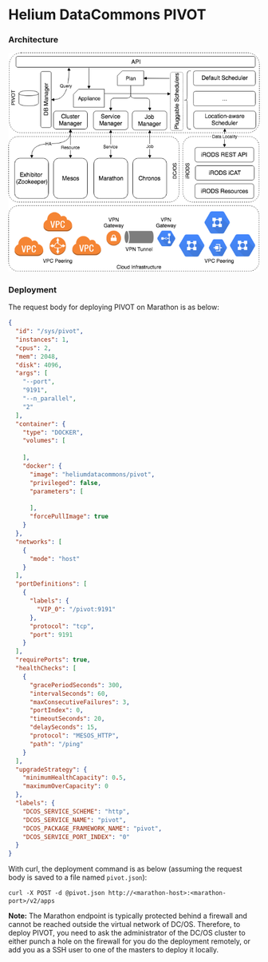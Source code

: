 Helium DataCommons PIVOT
========================
### Architecture

![arch](figures/arch/pivot.png)

### Deployment

The request body for deploying PIVOT on Marathon is as below:

```json
{
  "id": "/sys/pivot",
  "instances": 1,
  "cpus": 2,
  "mem": 2048,
  "disk": 4096,
  "args": [
    "--port",
    "9191",
    "--n_parallel",
    "2"
  ],
  "container": {
    "type": "DOCKER",
    "volumes": [

    ],
    "docker": {
      "image": "heliumdatacommons/pivot",
      "privileged": false,
      "parameters": [

      ],
      "forcePullImage": true
    }
  },
  "networks": [
    {
      "mode": "host"
    }
  ],
  "portDefinitions": [
    {
      "labels": {
        "VIP_0": "/pivot:9191"
      },
      "protocol": "tcp",
      "port": 9191
    }
  ],
  "requirePorts": true,
  "healthChecks": [
    {
      "gracePeriodSeconds": 300,
      "intervalSeconds": 60,
      "maxConsecutiveFailures": 3,
      "portIndex": 0,
      "timeoutSeconds": 20,
      "delaySeconds": 15,
      "protocol": "MESOS_HTTP",
      "path": "/ping"
    }
  ],
  "upgradeStrategy": {
    "minimumHealthCapacity": 0.5,
    "maximumOverCapacity": 0
  },
  "labels": {
    "DCOS_SERVICE_SCHEME": "http",
    "DCOS_SERVICE_NAME": "pivot",
    "DCOS_PACKAGE_FRAMEWORK_NAME": "pivot",
    "DCOS_SERVICE_PORT_INDEX": "0"
  }
}

```

With curl, the deployment command is as below (assuming the request body
is saved to a file named `pivot.json`):

```shell
curl -X POST -d @pivot.json http://<marathon-host>:<marathon-port>/v2/apps
```

**Note:** The Marathon endpoint is typically protected behind a firewall
and cannot be reached outside the virtual network of DC/OS. Therefore,
to deploy PIVOT, you need to ask the administrator of the DC/OS
cluster to either punch a hole on the firewall for you do the deployment
remotely, or add you as a SSH user to one of the masters to deploy it
locally.
